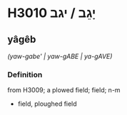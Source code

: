 # H3010 יָגֵב / יגב

## yâgêb

_(yaw-gabe' | yaw-ɡABE | ya-ɡAVE)_

### Definition

from H3009; a plowed field; field; n-m

- field, ploughed field
